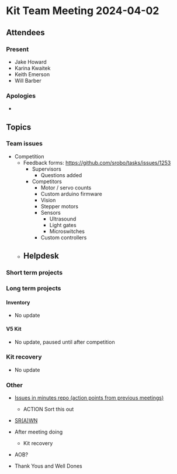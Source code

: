 # Kit Team Meeting 2024-04-02

## Attendees

### Present

- Jake Howard
- Karina Kwaitek
- Keith Emerson
- Will Barber

### Apologies

- 

## Topics

### Team issues

- Competition
    - Feedback forms: https://github.com/srobo/tasks/issues/1253
        - Supervisors
            - Questions added
        - Competitors
            - Motor / servo counts
            - Custom arduino firmware
            - Vision
            - Stepper motors
            - Sensors
                - Ultrasound
                - Light gates
                - Microswitches
            - Custom controllers
    - Helpdesk
        - 

### Short term projects

### Long term projects

#### Inventory

- No update

#### V5 Kit

- No update, paused until after competition

### Kit recovery

- No update

### Other

- [Issues in minutes repo (action points from previous meetings)](https://github.com/srobo/kit-team-minutes/issues)
    - ACTION Sort this out
- [SR(A)WN](https://github.com/srobo/srawn/issues)
- After meeting doing
    - Kit recovery
- AOB?
    
- Thank Yous and Well Dones

